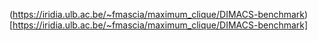 (https://iridia.ulb.ac.be/~fmascia/maximum_clique/DIMACS-benchmark)[https://iridia.ulb.ac.be/~fmascia/maximum_clique/DIMACS-benchmark]
